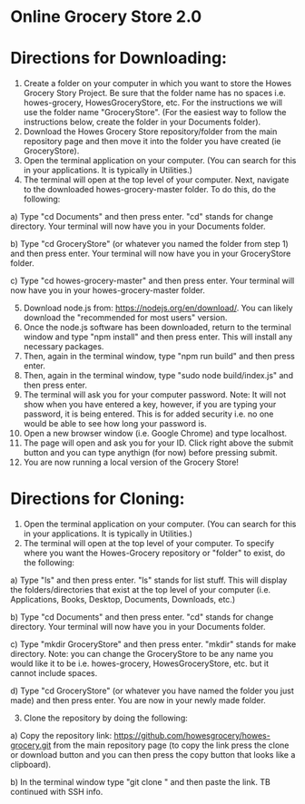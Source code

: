 # Online Grocery Store 2.0

# Directions for Downloading:
1. Create a folder on your computer in which you want to store the Howes Grocery Story Project. Be sure that the folder name has no spaces i.e. howes-grocery, HowesGroceryStore, etc. For the instructions we will use the folder name "GroceryStore". (For the easiest way to follow the instructions below, create the folder in your Documents folder).
2. Download the Howes Grocery Store repository/folder from the main repository page and then move it into the folder you have created (ie GroceryStore).
3. Open the terminal application on your computer. (You can search for this in your applications. It is typically in Utilities.)
4. The terminal will open at the top level of your computer. Next, navigate to the downloaded howes-grocery-master folder. To do this, do the following:

  a) Type "cd Documents" and then press enter. "cd" stands for change directory. Your terminal will now have you in your Documents folder.
  
  b) Type "cd GroceryStore" (or whatever you named the folder from step 1) and then press enter. Your terminal will now have you in your GroceryStore folder.
  
  c) Type "cd howes-grocery-master" and then press enter. Your terminal will now have you in your howes-grocery-master folder.

5. Download node.js from: https://nodejs.org/en/download/. You can likely download the "recommended for most users" version.
6. Once the node.js software has been downloaded, return to the terminal window and type "npm install" and then press enter. This will install any necessary packages.
7. Then, again in the terminal window, type "npm run build" and then press enter.
8. Then, again in the terminal window, type "sudo node build/index.js" and then press enter.
9. The terminal will ask you for your computer password. Note: It will not show when you have entered a key, however, if you are typing your password, it is being entered. This is for added security i.e. no one would be able to see how long your password is.
10. Open a new browser window (i.e. Google Chrome) and type localhost.
11. The page will open and ask you for your ID. Click right above the submit button and you can type anythign (for now) before pressing submit.
12. You are now running a local version of the Grocery Store!

# Directions for Cloning:
1. Open the terminal application on your computer. (You can search for this in your applications. It is typically in Utilities.)
2. The terminal will open at the top level of your computer. To specify where you want the Howes-Grocery repository or "folder" to exist, do the following:

  a) Type "ls" and then press enter. "ls" stands for list stuff. This will display the folders/directories that exist at the top level of your computer (i.e. Applications, Books, Desktop, Documents, Downloads, etc.)
  
  b) Type "cd Documents" and then press enter. "cd" stands for change directory. Your terminal will now have you in your Documents folder.
  
  c) Type "mkdir GroceryStore" and then press enter. "mkdir" stands for make directory. Note: you can change the GroceryStore to be any name you would like it to be i.e. howes-grocery, HowesGroceryStore, etc. but it cannot include spaces.
  
  d) Type "cd GroceryStore" (or whatever you have named the folder you just made) and then press enter. You are now in your newly made folder.
  
3. Clone the repository by doing the following:
  
  a) Copy the repository link: https://github.com/howesgrocery/howes-grocery.git from the main repository page (to copy the link press the clone or download button and you can then press the copy button that looks like a clipboard).
  
  b) In the terminal window type "git clone " and then paste the link.
 TB continued with SSH info.
